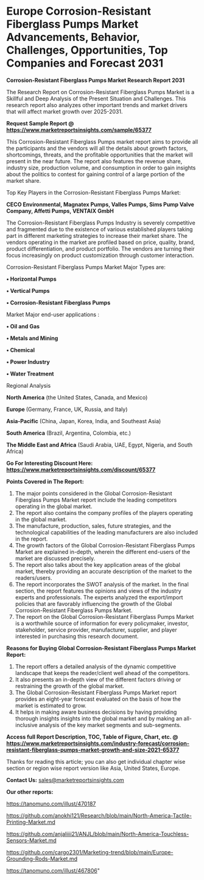 # Europe Corrosion-Resistant Fiberglass Pumps Market Advancements, Behavior, Challenges, Opportunities, Top Companies and Forecast 2031

<strong>Corrosion-Resistant Fiberglass Pumps Market Research Report 2031</strong>

The Research Report on Corrosion-Resistant Fiberglass Pumps Market is a Skillful and Deep Analysis of the Present Situation and Challenges. This research report also analyzes other important trends and market drivers that will affect market growth over 2025-2031.

<strong>Request Sample Report @ <a href=https://www.marketreportsinsights.com/sample/65377>https://www.marketreportsinsights.com/sample/65377</a></strong>

This Corrosion-Resistant Fiberglass Pumps market report aims to provide all the participants and the vendors will all the details about growth factors, shortcomings, threats, and the profitable opportunities that the market will present in the near future. The report also features the revenue share, industry size, production volume, and consumption in order to gain insights about the politics to contest for gaining control of a large portion of the market share.

Top Key Players in the Corrosion-Resistant Fiberglass Pumps Market:

<strong>CECO Environmental, Magnatex Pumps, Valles Pumps, Sims Pump Valve Company, Affetti Pumps, VENTAIX GmbH</strong>

The Corrosion-Resistant Fiberglass Pumps Industry is severely competitive and fragmented due to the existence of various established players taking part in different marketing strategies to increase their market share. The vendors operating in the market are profiled based on price, quality, brand, product differentiation, and product portfolio. The vendors are turning their focus increasingly on product customization through customer interaction.

Corrosion-Resistant Fiberglass Pumps Market Major Types are:

<strong>• Horizontal Pumps

• Vertical Pumps

• Corrosion-Resistant Fiberglass Pumps</strong>

Market Major end-user applications :

<strong>• Oil and Gas

• Metals and Mining

• Chemical

• Power Industry

• Water Treatment</strong>

Regional Analysis

</u><strong><b>North America</b></strong> (the United States, Canada, and Mexico)

<strong><b>Europe </b></strong>(Germany, France, UK, Russia, and Italy)

<strong><b>Asia-Pacific</b></strong> (China, Japan, Korea, India, and Southeast Asia)

<strong><b>South America</b></strong> (Brazil, Argentina, Colombia, etc.)

<strong><b>The Middle East and Africa</b></strong> (Saudi Arabia, UAE, Egypt, Nigeria, and South Africa)

<strong>Go For Interesting Discount Here: <a href=https://www.marketreportsinsights.com/discount/65377>https://www.marketreportsinsights.com/discount/65377</a></strong>

<strong>Points Covered in The Report:</strong>
<ol>
  <li>The major points considered in the Global Corrosion-Resistant Fiberglass Pumps Market report include the leading competitors operating in the global market.</li>
  <li>The report also contains the company profiles of the players operating in the global market.</li>
  <li>The manufacture, production, sales, future strategies, and the technological capabilities of the leading manufacturers are also included in the report.</li>
  <li>The growth factors of the Global Corrosion-Resistant Fiberglass Pumps Market are explained in-depth, wherein the different end-users of the market are discussed precisely.</li>
  <li>The report also talks about the key application areas of the global market, thereby providing an accurate description of the market to the readers/users.</li>
  <li>The report incorporates the SWOT analysis of the market. In the final section, the report features the opinions and views of the industry experts and professionals. The experts analyzed the export/import policies that are favorably influencing the growth of the Global Corrosion-Resistant Fiberglass Pumps Market.</li>
  <li>The report on the Global Corrosion-Resistant Fiberglass Pumps Market is a worthwhile source of information for every policymaker, investor, stakeholder, service provider, manufacturer, supplier, and player interested in purchasing this research document.</li>
</ol>
<strong>Reasons for Buying Global Corrosion-Resistant Fiberglass Pumps Market Report:</strong>

<ol>
  <li>The report offers a detailed analysis of the dynamic competitive landscape that keeps the reader/client well ahead of the competitors.</li>
  <li>It also presents an in-depth view of the different factors driving or restraining the growth of the global market.</li>
  <li>The Global Corrosion-Resistant Fiberglass Pumps Market report provides an eight-year forecast evaluated on the basis of how the market is estimated to grow.</li>
  <li>It helps in making aware business decisions by having providing thorough insights insights into the global market and by making an all-inclusive analysis of the key market segments and sub-segments.</li>
</ol>
<strong>Access full Report Description, TOC, Table of Figure, Chart, etc. @ <a href=https://www.marketreportsinsights.com/industry-forecast/corrosion-resistant-fiberglass-pumps-market-growth-and-size-2021-65377>https://www.marketreportsinsights.com/industry-forecast/corrosion-resistant-fiberglass-pumps-market-growth-and-size-2021-65377</a></strong>


Thanks for reading this article; you can also get individual chapter wise section or region wise report version like Asia, United States, Europe.

<strong>Contact Us:</strong>
sales@marketreportsinsights.com

<strong>Our other reports:</strong>

<a href=https://tanomuno.com/illust/470187>https://tanomuno.com/illust/470187</a>

<a href=https://github.com/anokhi121/Research/blob/main/North-America-Tactile-Printing-Market.md>https://github.com/anokhi121/Research/blob/main/North-America-Tactile-Printing-Market.md</a>

<a href=https://github.com/anjaliiii21/ANJL/blob/main/North-America-Touchless-Sensors-Market.md>https://github.com/anjaliiii21/ANJL/blob/main/North-America-Touchless-Sensors-Market.md</a>

<a href=https://github.com/cargo2301/Marketing-trend/blob/main/Europe-Grounding-Rods-Market.md>https://github.com/cargo2301/Marketing-trend/blob/main/Europe-Grounding-Rods-Market.md</a>

<a href=https://tanomuno.com/illust/467806>https://tanomuno.com/illust/467806</a>"
